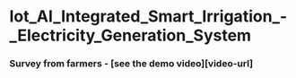 # Iot_AI_Integrated_Smart_Irrigation_-_Electricity_Generation_System

### Survey from farmers - [see the demo video][video-url]

